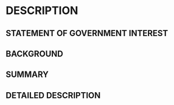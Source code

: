 # DESCRIPTION

## STATEMENT OF GOVERNMENT INTEREST

## BACKGROUND

## SUMMARY

## DETAILED DESCRIPTION

